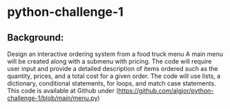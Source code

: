 # python-challenge-1

## Background:
Design an interactive ordering system from a food truck menu
A main menu will be created along with a submenu with pricing.
The code will require user input and provide a detailed description of items ordered
such as the quantity, prices, and a total cost for a given order.
The code will use lists, a dictionary, conditional statements, for loops, and match case
statements.
This code is available at Github under (https://github.com/algjor/python-challenge-1/blob/main/menu.py)

